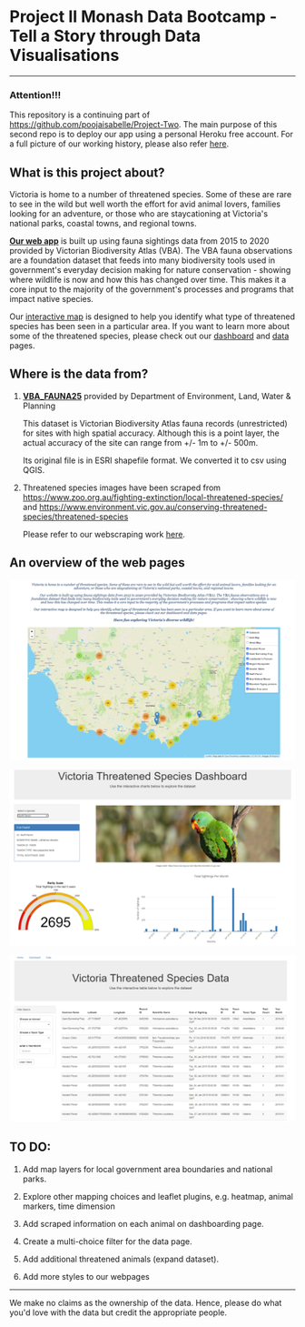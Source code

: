 # Project II Monash Data Bootcamp - Tell a Story through Data Visualisations
---

### Attention!!!

This repository is a continuing part of https://github.com/poojaisabelle/Project-Two.
The main purpose of this second repo is to deploy our app using a personal Heroku free account.
For a full picture of our working history, please also refer [here](https://github.com/poojaisabelle/Project-Two/commits/master).

## What is this project about?

Victoria is home to a number of threatened species. Some of these are rare to see in the wild but well worth the effort for avid animal lovers, families looking for an adventure, or those who are staycationing at Victoria's national parks, coastal towns, and regional towns.

**[Our web app](https://cool-cats-project-two.herokuapp.com/)** is built up using fauna sightings data from 2015 to 2020 provided by Victorian Biodiversity Atlas (VBA). The VBA fauna observations are a foundation dataset that feeds into many biodiversity tools used in government's everyday decision making for nature conservation - showing where wildlife is now and how this has changed over time. This makes it a core input to the majority of the government's processes and programs that impact native species.

Our [interactive map](https://cool-cats-project-two.herokuapp.com/) is designed to help you identify what type of threatened species has been seen in a particular area. If you want to learn more about some of the threatened species, please check out our [dashboard](https://cool-cats-project-two.herokuapp.com/dashboard) and [data](https://cool-cats-project-two.herokuapp.com/data) pages.

## Where is the data from?

1. **[VBA_FAUNA25](https://services.land.vic.gov.au/SpatialDatamart/dataSearchViewMetadata.html?anzlicId=ANZVI0803004161&extractionProviderId=1)** provided by Department of Environment, Land, Water & Planning

    This dataset is Victorian Biodiversity Atlas fauna records (unrestricted) for sites with high spatial accuracy. Although this is a point layer, the actual accuracy of the site can range from +/- 1m to +/- 500m.

    Its original file is in ESRI shapefile format. We converted it to csv using QGIS.

2. Threatened species images have been scraped from https://www.zoo.org.au/fighting-extinction/local-threatened-species/ and https://www.environment.vic.gov.au/conserving-threatened-species/threatened-species

    Please refer to our webscraping work [here](database/extract_webscraped_fauna_image.ipynb).

## An overview of the web pages

![Map](presentation/screenshots/map.png)

![Dashboard](presentation/screenshots/dashboard.png)

![Datapage](presentation/screenshots/datapage.png)

## TO DO:

1. Add map layers for local government area boundaries and national parks.

2. Explore other mapping choices and leaflet plugins, e.g. heatmap, animal markers, time dimension

2. Add scraped information on each animal on dashboarding page.

3. Create a multi-choice filter for the data page.

4. Add additional threatened animals (expand dataset).

5. Add more styles to our webpages

---
We make no claims as the ownership of the data. Hence, please do what you'd love with the data but credit the appropriate people.